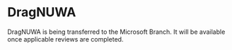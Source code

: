 # DragNUWA

DragNUWA is being transferred to the Microsoft Branch. It will be available once applicable reviews are completed.
